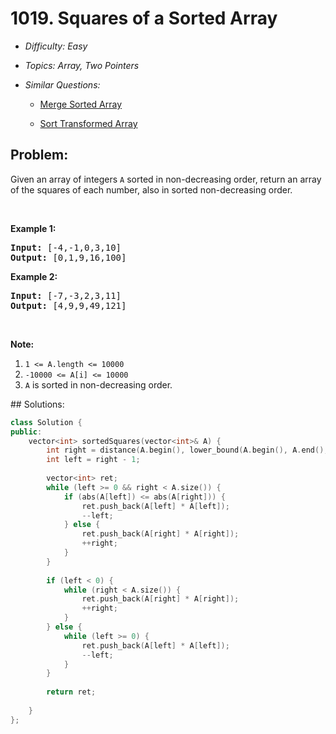 # 1019. Squares of a Sorted Array

* *Difficulty: Easy*

* *Topics: Array, Two Pointers*

* *Similar Questions:*

  * [Merge Sorted Array](merge-sorted-array.md)

  * [Sort Transformed Array](sort-transformed-array.md)

## Problem:

<p>Given an array of integers <code>A</code>&nbsp;sorted in non-decreasing order,&nbsp;return an array of the squares of each number,&nbsp;also in sorted non-decreasing order.</p>

<p>&nbsp;</p>

<div>
<p><strong>Example 1:</strong></p>

<pre>
<strong>Input: </strong><span id="example-input-1-1">[-4,-1,0,3,10]</span>
<strong>Output: </strong><span id="example-output-1">[0,1,9,16,100]</span>
</pre>

<div>
<p><strong>Example 2:</strong></p>

<pre>
<strong>Input: </strong><span id="example-input-2-1">[-7,-3,2,3,11]</span>
<strong>Output: </strong><span id="example-output-2">[4,9,9,49,121]</span>
</pre>

<p>&nbsp;</p>

<p><strong><span>Note:</span></strong></p>

<ol>
	<li><code><span>1 &lt;= A.length &lt;= 10000</span></code></li>
	<li><code>-10000 &lt;= A[i] &lt;= 10000</code></li>
	<li><code>A</code>&nbsp;is sorted in non-decreasing order.</li>
</ol>
</div>
</div>
## Solutions:

```c++
class Solution {
public:
    vector<int> sortedSquares(vector<int>& A) {
        int right = distance(A.begin(), lower_bound(A.begin(), A.end(), 0));
        int left = right - 1;
        
        vector<int> ret;
        while (left >= 0 && right < A.size()) {
            if (abs(A[left]) <= abs(A[right])) {
                ret.push_back(A[left] * A[left]);
                --left;
            } else {
                ret.push_back(A[right] * A[right]);
                ++right;
            }
        }
        
        if (left < 0) {
            while (right < A.size()) {
                ret.push_back(A[right] * A[right]);
                ++right;
            }
        } else {
            while (left >= 0) {
                ret.push_back(A[left] * A[left]);
                --left;
            }
        }
        
        return ret;
        
    }
};
```
